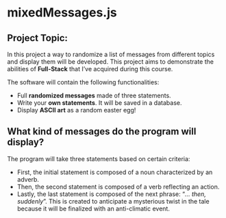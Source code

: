 # mixedMessages.js

## Project Topic:
In this project a way to randomize a list of messages from different topics and display them will be developed. This project aims to demonstrate the abilities of **Full-Stack** that I’ve acquired during this course.

The software will contain the following functionalities:

- Full **randomized messages** made of three statements.
- Write your **own statements**. It will be saved in a database.
- Display **ASCII art** as a random easter egg!

## What kind of messages do the program will display?

The program will take three statements based on certain criteria:

- First, the initial statement is composed of a noun characterized by an adverb.
- Then, the second statement is composed of a verb reflecting an action.
- Lastly, the last statement is composed of the next phrase: “*… then, suddenly*”. This is created to anticipate a mysterious twist in the tale because it will be finalized with an anti-climatic event.
